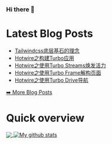 ### Hi there 👋

<!--
**xfyuan/xfyuan** is a ✨ _special_ ✨ repository because its `README.md` (this file) appears on your GitHub profile.

Here are some ideas to get you started:

- 🔭 I’m currently working on ...
- 🌱 I’m currently learning ...
- 👯 I’m looking to collaborate on ...
- 🤔 I’m looking for help with ...
- 💬 Ask me about ...
- 📫 How to reach me: ...
- 😄 Pronouns: ...
- ⚡ Fun fact: ...
-->

# Latest Blog Posts
<!-- BLOG-POST-LIST:START -->
- [Tailwindcss底层基石的理念](http://xfyuan.github.io/2021/04/the-foundation-of-how-tailwindcss-works/)
- [Hotwire之构建Turbo应用](http://xfyuan.github.io/2021/03/hotwire-build-turbo-application/)
- [Hotwire之使用Turbo Streams焕发活力](http://xfyuan.github.io/2021/03/hotwire-turbo-streams/)
- [Hotwire之使用Turbo Frame解构页面](http://xfyuan.github.io/2021/03/hotwire-turbo-frame/)
- [Hotwire之使用Turbo Drive导航](http://xfyuan.github.io/2021/03/hotwire-turbo-drive/)
<!-- BLOG-POST-LIST:END -->
<p><a href="https://xfyuan.github.io/">➡️ More Blog Posts</a></p>

# Quick overview
<a href="https://github.com/anuraghazra/github-readme-stats">
  <!-- Change the `github-readme-stats.anuraghazra1.vercel.app` to `github-readme-stats.vercel.app`  -->
  <img align="center" src="https://github-readme-stats.anuraghazra1.vercel.app/api/top-langs/?username=xfyuan" />
</a>
<a href="https://github.com/anuraghazra/github-readme-stats">
  <img align="center" src="https://github-readme-stats.anuraghazra1.vercel.app/api?username=xfyuan&show_icons=true&line_height=27" alt="My github stats" />
</a>  
